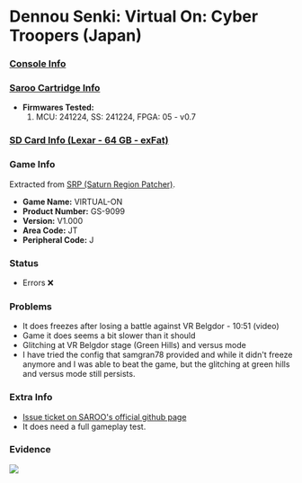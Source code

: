 # Dennou Senki: Virtual On: Cyber Troopers (Japan)

### [Console Info](../../../../../Info/Consoles/VA13/README.md)

### [Saroo Cartridge Info](../../../../../Info/Cartridges/GuangzhouSanStarOnlineShop/1.6/README.md)

- <b>Firmwares Tested:</b>
  1. MCU: 241224, SS: 241224, FPGA: 05 - v0.7

### [SD Card Info (Lexar - 64 GB - exFat)](../../../../../Info/SdCards/Lexar/64GB/exfat/README.md)

### Game Info

Extracted from [SRP (Saturn Region Patcher)](https://segaxtreme.net/resources/saturn-region-patcher.81/download).

- <b>Game Name:</b> VIRTUAL-ON
- <b>Product Number:</b> GS-9099
- <b>Version:</b> V1.000
- <b>Area Code:</b> JT
- <b>Peripheral Code:</b> J

### Status

- Errors :x:

### Problems

- It does freezes after losing a battle against VR Belgdor - 10:51 (video)
- Game it does seems a bit slower than it should
- Glitching at VR Belgdor stage (Green Hills) and versus mode
- I have tried the config that samgran78 provided and while it didn't freeze anymore and I was able to beat the game, but the glitching at green hills and versus mode still persists.

### Extra Info

- [Issue ticket on SAROO's official github page](https://github.com/tpunix/SAROO/issues/287)
- It does need a full gameplay test.

### Evidence

[![](https://img.youtube.com/vi/EeD-IN0yPzo/0.jpg)](https://www.youtube.com/watch?v=EeD-IN0yPzo)
